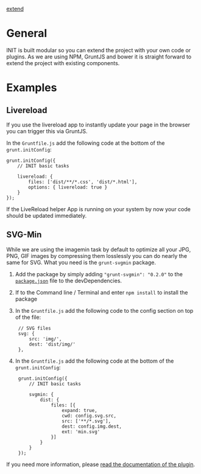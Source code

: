 [extend](extend.md)

# General

INIT is built modular so you can extend the project with your own code or plugins.
As we are using NPM, GruntJS and bower it is straight forward to extend the project with existing components.

# Examples

## Livereload

If you use the livereload app to instantly update your page in the browser you can trigger this via GruntJS.

In the `Gruntfile.js` add the following code at the bottom of the `grunt.initConfig`:

	grunt.initConfig({
		// INIT basic tasks

		livereload: {
			files: ['dist/**/*.css', 'dist/*.html'],
			options: { livereload: true }
		}
	});

If the LiveReload helper App is running on your system by now your code should be updated immediately.

## SVG-Min

While we are using the imagemin task by default to optimize all your JPG, PNG, GIF images by compressing them losslessly you can do nearly the same for SVG. What you need is the `grunt-svgmin` package.

1. Add the package by simply adding `"grunt-svgmin": "0.2.0"` to the [`package.json`](../package.json) file to the devDependencies.
2. If to the Command line / Terminal and enter `npm install` to install the package
3. In the `Gruntfile.js` add the following code to the config section on top of the file:

		// SVG files
		svg: {
			src: 'img/',
			dest: 'dist/img/'
		},

4. In the `Gruntfile.js` add the following code at the bottom of the `grunt.initConfig`:

		grunt.initConfig({
			// INIT basic tasks

			svgmin: {
				dist: {
					files: [{
						expand: true,
						cwd: config.svg.src,
						src: ['**/*.svg'],
						dest: config.img.dest,
						ext: 'min.svg'
					}]
				}
			}
		});

If you need more information, please [read the documentation of the plugin](https://github.com/sindresorhus/grunt-svgmin).
